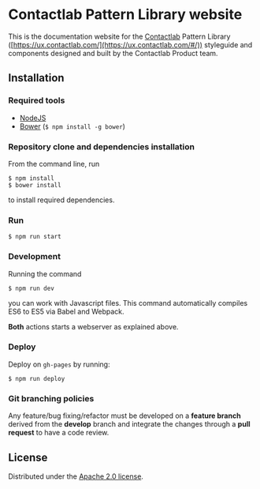 # Contactlab Pattern Library website

This is the documentation website for the [Contactlab](http://www.contactlab.com/) Pattern Library ([https://ux.contactlab.com/](https://ux.contactlab.com/#/)) styleguide and components designed and built by the Contactlab Product team.

## Installation

### Required tools
- [NodeJS](https://nodejs.org/)
- [Bower](https://bower.io/) (```$ npm install -g bower```)

### Repository clone and dependencies installation

From the command line, run

```
$ npm install
$ bower install
```

to install required dependencies.

### Run

```
$ npm run start
```

### Development

Running the command

```
$ npm run dev
```

you can work with Javascript files. This command automatically compiles ES6 to ES5 via Babel and Webpack.

**Both** actions starts a webserver as explained above.

### Deploy

Deploy on `gh-pages` by running:

```
$ npm run deploy
```


### Git branching policies

Any feature/bug fixing/refactor must be developed on a **feature branch** derived from the **develop** branch and integrate the changes through a **pull request** to have a code review.

## License
Distributed under the [Apache 2.0 license](http://choosealicense.com/licenses/apache-2.0/).
